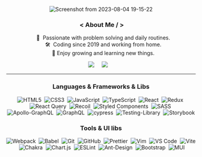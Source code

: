 <div align="center">
 
![Screenshot from 2023-08-04 19-15-22](https://github.com/erfan-goodarzi/erfan-goodarzi/assets/63591256/f8f549c4-cfc6-4eef-8b2a-21da32ddf42b)

### &nbsp;< About Me / >

&nbsp;&nbsp;&nbsp;:rocket: &nbsp;Passionate with problem solving and daily
routines.\
&nbsp;&nbsp;&nbsp;:hammer_and_wrench: &nbsp;Coding since 2019 and working from home.\
&nbsp;&nbsp;&nbsp;:crossed_fingers: Enjoy growing and learning new things.

 <p align="center">
  <a href="mailto:devgoodarzi@protonmail.com"><img src="https://img.shields.io/badge/gmail-%23D14836.svg?&style=for-the-badge&logo=gmail&logoColor=white" /></a>&nbsp;&nbsp;&nbsp;&nbsp;
  <a href="https://www.linkedin.com/in/erfan-goodarzi/"><img src="https://img.shields.io/badge/linkedin-%230077B5.svg?&style=for-the-badge&logo=linkedin&logoColor=white" /></a>&nbsp;&nbsp;&nbsp;&nbsp;
</p>
<hr>

### Languages & Frameworks & Libs

![HTML5](https://img.shields.io/badge/html5-%23E34F26.svg?style=for-the-badge&logo=html5&logoColor=000&color=F8DC3F)&nbsp;
![CSS3](https://img.shields.io/badge/css3-%231572B6.svg?style=for-the-badge&logo=css3&logoColor=000&color=F8DC3F)&nbsp;
![JavaScript](https://img.shields.io/badge/javascript-%23323330.svg?style=for-the-badge&logo=javascript&logoColor=000&color=F8DC3F)&nbsp;
![TypeScript](https://img.shields.io/badge/typescript-%23007ACC.svg?style=for-the-badge&logo=typescript&logoColor=000&color=F8DC3F)&nbsp;
![React](https://img.shields.io/badge/react-%2320232a.svg?style=for-the-badge&logo=react&logoColor=000&color=F8DC3F)&nbsp;
![Redux](https://img.shields.io/badge/redux-%23593d88.svg?style=for-the-badge&logo=redux&logoColor=000&color=F8DC3F)&nbsp;
![React Query](https://img.shields.io/badge/-React%20Query-FF4154?style=for-the-badge&logo=react%20query&logoColor=000&color=F8DC3F)&nbsp;
![Recoil](https://img.shields.io/badge/Recoil-E34F26.svg?&style=for-the-badge&logo=Recoil&logoColor=000&color=F8DC3F)&nbsp;
![Styled Components](https://img.shields.io/badge/styled--components-DB7093?style=for-the-badge&logo=styled-components&logoColor=000&color=F8DC3F)&nbsp;
![SASS](https://img.shields.io/badge/SASS-hotpink.svg?style=for-the-badge&logo=SASS&logoColor=000&color=F8DC3F)&nbsp;
![Apollo-GraphQL](https://img.shields.io/badge/-ApolloGraphQL-311C87?style=for-the-badge&logo=apollo-graphql&logoColor=000&color=F8DC3F)&nbsp;
![GraphQL](https://img.shields.io/badge/-GraphQL-E10098?style=for-the-badge&logo=graphql&logoColor=000&color=F8DC3F)&nbsp;
![cypress](https://img.shields.io/badge/-cypress-%23E5E5E5?style=for-the-badge&logo=cypress&logoColor=000&color=F8DC3F)&nbsp;
![Testing-Library](https://img.shields.io/badge/-TestingLibrary-%23E33332?style=for-the-badge&logo=testing-library&logoColor=000&color=F8DC3F)&nbsp;
![Storybook](https://img.shields.io/badge/-Storybook-FF4785?style=for-the-badge&logo=storybook&logoColor=000&color=F8DC3F)

### Tools & UI libs
![Webpack](https://img.shields.io/badge/webpack-%238DD6F9.svg?style=for-the-badge&logo=webpack&logoColor=000&color=F8DC3F)&nbsp;
![Babel](https://img.shields.io/badge/Babel-F9DC3e?style=for-the-badge&logo=babel&logoColor=000&color=F8DC3F)&nbsp;
![Git](https://img.shields.io/badge/git-%23F05033.svg?style=for-the-badge&logo=git&logoColor=000&color=F8DC3F)&nbsp;
![GitHub](https://img.shields.io/badge/github-%23121011.svg?style=for-the-badge&logo=github&logoColor=000&color=F8DC3F)&nbsp;
![Prettier](https://img.shields.io/badge/Prettier-E34F26.svg?&style=for-the-badge&logo=prettier&logoColor=000&color=F8DC3F)&nbsp;
![Vim](https://img.shields.io/badge/VIM-%2311AB00.svg?style=for-the-badge&logo=vim&logoColor=000&color=F8DC3F)&nbsp;
![VS Code](https://img.shields.io/badge/VS%20Code-0078d7.svg?style=for-the-badge&logo=visual-studio-code&logoColor=000&color=F8DC3F)&nbsp;
![Vite](https://img.shields.io/badge/vite-%23646CFF.svg?style=for-the-badge&logo=vite&logoColor=000&color=F8DC3F)&nbsp;
![Chakra](https://img.shields.io/badge/chakra-%234ED1C5.svg?style=for-the-badge&logo=chakraui&logoColor=000&color=F8DC3F)&nbsp;
![Chart.js](https://img.shields.io/badge/chart.js-F5788D.svg?style=for-the-badge&logo=chart.js&logoColor=000&color=F8DC3F)&nbsp;
![ESLint](https://img.shields.io/badge/ESLint-4B3263?style=for-the-badge&logo=eslint&logoColor=000&color=F8DC3F)&nbsp;
![Ant-Design](https://img.shields.io/badge/-AntDesign-%230170FE?style=for-the-badge&logo=ant-design&logoColor=000&color=F8DC3F)&nbsp;
![Bootstrap](https://img.shields.io/badge/bootstrap-%238511FA.svg?style=for-the-badge&logo=bootstrap&logoColor=000&color=F8DC3F)&nbsp;
![MUI](https://img.shields.io/badge/MUI-%230081CB.svg?style=for-the-badge&logo=mui&logoColor=000&color=F8DC3F)&nbsp;
</div>
